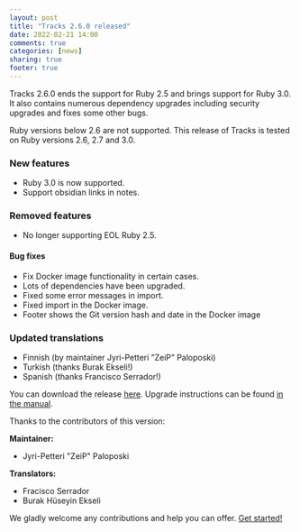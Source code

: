 ```yaml
---
layout: post
title: "Tracks 2.6.0 released"
date: 2022-02-21 14:00
comments: true
categories: [news]
sharing: true
footer: true
---
```


Tracks 2.6.0 ends the support for Ruby 2.5 and brings support for Ruby 3.0.
It also contains numerous dependency upgrades including security upgrades and
fixes some other bugs.

Ruby versions below 2.6 are not supported. This release of Tracks is tested
on Ruby versions 2.6, 2.7 and 3.0.

### New features

* Ruby 3.0 is now supported.
* Support obsidian links in notes.

### Removed features

* No longer supporting EOL Ruby 2.5.

#### Bug fixes

* Fix Docker image functionality in certain cases.
* Lots of dependencies have been upgraded.
* Fixed some error messages in import.
* Fixed import in the Docker image.
* Footer shows the Git version hash and date in the Docker image

### Updated translations

* Finnish (by maintainer Jyri-Petteri ”ZeiP” Paloposki)
* Turkish (thanks Burak Ekseli!)
* Spanish (thanks Francisco Serrador!)

You can download the release [here](https://github.com/TracksApp/tracks/archive/v2.6.0.zip).
Upgrade instructions can be found [in the manual](https://github.com/TracksApp/tracks/blob/v2.6.0/doc/upgrading.md).

Thanks to the contributors of this version:

**Maintainer:**
* Jyri-Petteri "ZeiP" Paloposki

**Translators:**
* Fracisco Serrador
* Burak Hüseyin Ekseli

We gladly welcome any contributions and help you can offer. [Get started!](/contribute)
